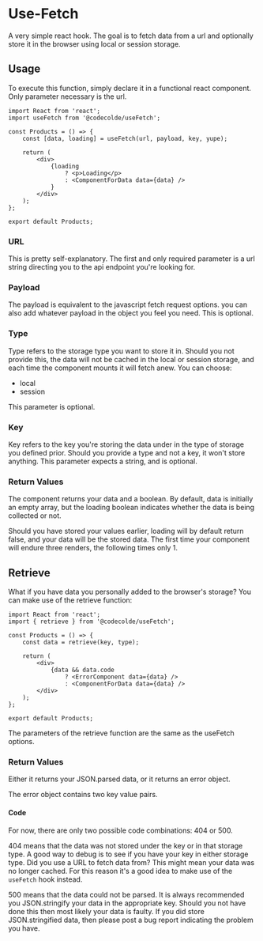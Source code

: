 # Use-Fetch

A very simple react hook. The goal is to fetch data from a url and optionally store it in the browser using local or session storage.

## Usage
To execute this function, simply declare it in a functional react component. Only parameter necessary is the url.

```
import React from 'react';
import useFetch from '@codecolde/useFetch';

const Products = () => {
    const [data, loading] = useFetch(url, payload, key, yupe);

    return (
        <div>
            {loading
                ? <p>Loading</p>
                : <ComponentForData data={data} />
            }
        </div>
    );
};

export default Products;
```

### URL
This is pretty self-explanatory. The first and only required parameter is a url string directing you to the api endpoint you're looking for.

### Payload
The payload is equivalent to the javascript fetch request options. you can also add whatever payload in the object you feel you need. This is optional.

### Type
Type refers to the storage type you want to store it in. Should you not provide this, the data will not be cached in the local or session storage, and each time the component mounts it will fetch anew. You can choose:
- local
- session

This parameter is optional.

### Key
Key refers to the key you're storing the data under in the type of storage you defined prior. Should you provide a type and not a key, it won't store anything. This parameter expects a string, and is optional.

### Return Values
The component returns your data and a boolean. By default, data is initially an empty array, but the loading boolean indicates whether the data is being collected or not.

Should you have stored your values earlier, loading will by default return false, and your data will be the stored data. The first time your component will endure three renders, the following times only 1.

## Retrieve
What if you have data you personally added to the browser's storage? You can make use of the retrieve function:

```
import React from 'react';
import { retrieve } from '@codecolde/useFetch';

const Products = () => {
    const data = retrieve(key, type);

    return (
        <div>
            {data && data.code
                ? <ErrorComponent data={data} />
                : <ComponentForData data={data} />
        </div>
    );
};

export default Products;
```

The parameters of the retrieve function are the same as the useFetch options.

### Return Values
Either it returns your JSON.parsed data, or it returns an error object.

The error object contains two key value pairs.

#### Code
For now, there are only two possible code combinations: 404 or 500.

404 means that the data was not stored under the key or in that storage type. A good way to debug is to see if you have your key in either storage type. Did you use a URL to fetch data from? This might mean your data was no longer cached. For this reason it's a good idea to make use of the `useFetch` hook instead.

500 means that the data could not be parsed. It is always recommended you JSON.stringify your data in the appropriate key. Should you not have done this then most likely your data is faulty. If you did store JSON.stringified data, then please post a bug report indicating the problem you have.